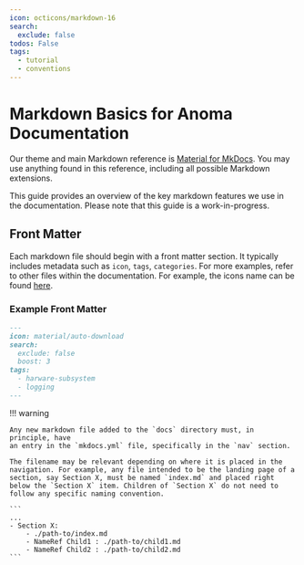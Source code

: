 ```yaml
---
icon: octicons/markdown-16
search:
  exclude: false
todos: False
tags:
  - tutorial
  - conventions
---
```


# Markdown Basics for Anoma Documentation

Our theme and main Markdown reference is [Material for
MkDocs](https://squidfunk.github.io/mkdocs-material/reference). You may use
anything found in this reference, including all possible Markdown extensions.

This guide provides an overview of the key markdown features we use in the
documentation. Please note that this guide is a work-in-progress.

## Front Matter

Each markdown file should begin with a front matter section. It typically
includes metadata such as `icon`, `tags`, `categories`. For more examples, refer
to other files within the documentation. For example, the icons name can be found
[here](https://squidfunk.github.io/mkdocs-material/reference/icons-emojis/?h=icon).

### Example Front Matter

```markdown
---
icon: material/auto-download
search:
  exclude: false
  boost: 3
tags:
  - harware-subsystem
  - logging
---
```

!!! warning

    Any new markdown file added to the `docs` directory must, in principle, have
    an entry in the `mkdocs.yml` file, specifically in the `nav` section.

    The filename may be relevant depending on where it is placed in the
    navigation. For example, any file intended to be the landing page of a section, say Section X, must be named `index.md` and placed right below the `Section X` item. Children of `Section X` do not need to follow any specific naming convention.

    ```
    ...
    - Section X:
        - ./path-to/index.md
        - NameRef Child1 : ./path-to/child1.md
        - NameRef Child2 : ./path-to/child2.md
    ```
